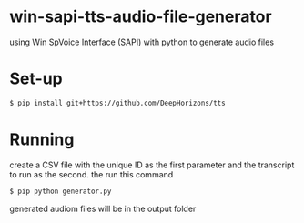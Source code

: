 # win-sapi-tts-audio-file-generator
using Win SpVoice Interface (SAPI) with python to generate audio files


# Set-up

```bash
$ pip install git+https://github.com/DeepHorizons/tts
```

# Running
create a CSV file with the unique ID as the first parameter and the transcript to run as the second. the run this command

```bash
$ pip python generator.py
```

generated audiom files will be in the output folder